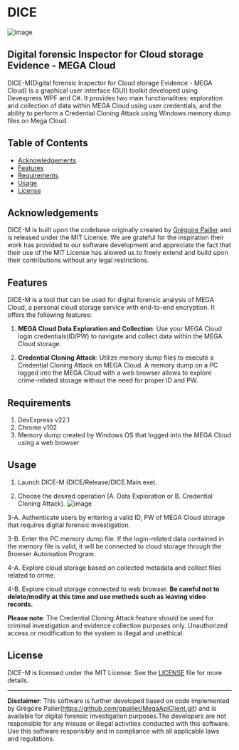 # DICE
![image](https://github.com/wwjddbss126/DICE/assets/49504937/ff2faaa3-4e15-48a7-940b-b18fb1e17a3a)

Digital forensic Inspector for Cloud storage Evidence - MEGA Cloud
---
DICE-M(Digital forensic Inspector for Cloud storage Evidence - MEGA Cloud) is a graphical user interface (GUI) toolkit developed using Devexpress WPF and C#. It provides two main functionalities: exploration and collection of data within MEGA Cloud using user credentials, and the ability to perform a Credential Cloning Attack using Windows memory dump files on Mega Cloud.

## Table of Contents
- [Acknowledgements](#acknowledgements)
- [Features](#features)
- [Requirements](#requirements)
- [Usage](#usage)
- [License](#license)

## Acknowledgements

DICE-M is built upon the codebase originally created by [Grégoire Pailler](https://github.com/gpailler/MegaApiClient) and is released under the MIT License. 
We are grateful for the inspiration their work has provided to our software development and appreciate the fact that their use of the MIT License has allowed us to freely extend and build upon their contributions without any legal restrictions.

## Features

DICE-M is a tool that can be used for digital forensic analysis of MEGA Cloud, a personal cloud storage service with end-to-end encryption.
It offers the following features:
1. **MEGA Cloud Data Exploration and Collection**: Use your MEGA Cloud login credentials(ID/PW) to navigate and collect data within the MEGA Cloud storage.

2. **Credential Cloning Attack**: Utilize memory dump files to execute a Credential Cloning Attack on MEGA Cloud. A memory dump on a PC logged into the MEGA Cloud with a web browser allows to explore crime-related storage without the need for proper ID and PW.

## Requirements

1. DevExpress v22.1
2. Chrome v102
3. Memory dump created by Windows OS that logged into the MEGA Cloud using a web browser

## Usage 

1. Launch DICE-M (DICE/Release/DICE.Main.exe).

2. Choose the desired operation (A. Data Exploration or B. Credential Cloning Attack).
![image](https://github.com/wwjddbss126/DICE/assets/49504937/17229024-c7b6-43e6-a6ec-806c07c7a2ec)

3-A. Authenticate users by entering a valid ID, PW of MEGA Cloud storage that requires digital forensic investigation. 

3-B. Enter the PC memory dump file. If the login-related data contained in the memory file is valid, it will be connected to cloud storage through the Browser Automation Program.

4-A. Explore cloud storage based on collected metadata and collect files related to crime.

4-B. Explore cloud storage connected to web browser. **Be careful not to delete/modify at this time and use methods such as leaving video records.**

**Please note**: The Credential Cloning Attack feature should be used for criminal investigation and evidence collection purposes only. Unauthorized access or modification to the system is illegal and unethical.

## License

DICE-M is licensed under the MIT License. See the [LICENSE](LICENSE) file for more details.

---

**Disclaimer**: This software is further developed based on code implemented by Grégoire Pailer(https://github.com/gpailler/MegaApiClient.git) and is available for digital forensic investigation purposes.The developers are not responsible for any misuse or illegal activities conducted with this software. Use this software responsibly and in compliance with all applicable laws and regulations.
